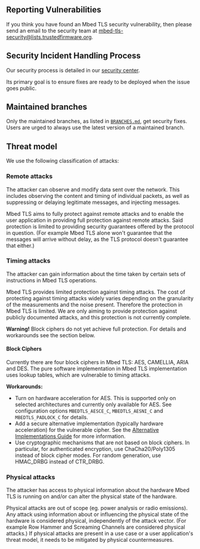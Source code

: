 ## Reporting Vulnerabilities

If you think you have found an Mbed TLS security vulnerability, then please
send an email to the security team at
<mbed-tls-security@lists.trustedfirmware.org>.

## Security Incident Handling Process

Our security process is detailed in our
[security
center](https://developer.trustedfirmware.org/w/mbed-tls/security-center/).

Its primary goal is to ensure fixes are ready to be deployed when the issue
goes public.

## Maintained branches

Only the maintained branches, as listed in [`BRANCHES.md`](BRANCHES.md),
get security fixes.
Users are urged to always use the latest version of a maintained branch.

## Threat model

We use the following classification of attacks:

### Remote attacks

The attacker can observe and modify data sent over the network. This includes
observing the content and timing of individual packets, as well as suppressing
or delaying legitimate messages, and injecting messages.

Mbed TLS aims to fully protect against remote attacks and to enable the user
application in providing full protection against remote attacks. Said
protection is limited to providing security guarantees offered by the protocol
in question. (For example Mbed TLS alone won't guarantee that the messages will
arrive without delay, as the TLS protocol doesn't guarantee that either.)

### Timing attacks

The attacker can gain information about the time taken by certain sets of
instructions in Mbed TLS operations.

Mbed TLS provides limited protection against timing attacks. The cost of
protecting against timing attacks widely varies depending on the granularity of
the measurements and the noise present. Therefore the protection in Mbed TLS is
limited. We are only aiming to provide protection against publicly documented
attacks, and this protection is not currently complete.

**Warning!** Block ciphers do not yet achieve full protection. For
details and workarounds see the section below.

#### Block Ciphers

Currently there are four block ciphers in Mbed TLS: AES, CAMELLIA, ARIA and DES.
The pure software implementation in Mbed TLS implementation uses lookup tables,
which are vulnerable to timing attacks.

**Workarounds:**

- Turn on hardware acceleration for AES. This is supported only on selected
  architectures and currently only available for AES. See configuration options
  `MBEDTLS_AESCE_C`, `MBEDTLS_AESNI_C` and `MBEDTLS_PADLOCK_C` for details.
- Add a secure alternative implementation (typically hardware acceleration) for
  the vulnerable cipher. See the [Alternative Implementations
Guide](docs/architecture/alternative-implementations.md) for more information.
- Use cryptographic mechanisms that are not based on block ciphers. In
  particular, for authenticated encryption, use ChaCha20/Poly1305 instead of
  block cipher modes. For random generation, use HMAC\_DRBG instead of CTR\_DRBG.

### Physical attacks

The attacker has access to physical information about the hardware Mbed TLS is
running on and/or can alter the physical state of the hardware.

Physical attacks are out of scope (eg. power analysis or radio emissions). Any
attack using information about or influencing the physical state of the
hardware is considered physical, independently of the attack vector. (For
example Row Hammer and Screaming Channels are considered physical attacks.) If
physical attacks are present in a use case or a user application's threat
model, it needs to be mitigated by physical countermeasures.
